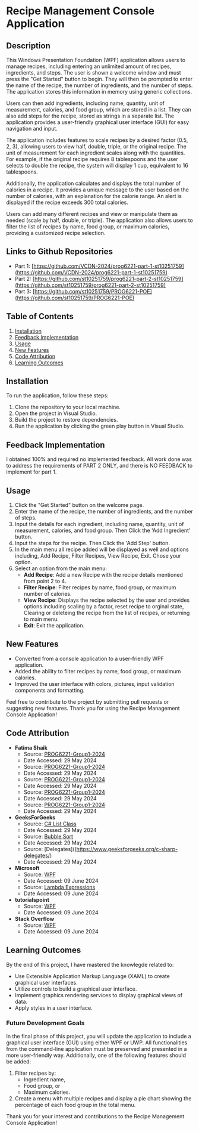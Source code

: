 # Recipe Management Console Application

## Description
This Windows Presentation Foundation (WPF) application allows users to manage recipes, including entering an unlimited amount of recipes, ingredients, and steps. The user is shown a welcome window and must press the "Get Started" button to begin. They will then be prompted to enter the name of the recipe, the number of ingredients, and the number of steps. The application stores this information in memory using generic collections.

Users can then add ingredients, including name, quantity, unit of measurement, calories, and food group, which are stored in a list. They can also add steps for the recipe, stored as strings in a separate list. The application provides a user-friendly graphical user interface (GUI) for easy navigation and input.

The application includes features to scale recipes by a desired factor (0.5, 2, 3), allowing users to view half, double, triple, or the original recipe. The unit of measurement for each ingredient scales along with the quantities. For example, if the original recipe requires 8 tablespoons and the user selects to double the recipe, the system will display 1 cup, equivalent to 16 tablespoons.

Additionally, the application calculates and displays the total number of calories in a recipe. It provides a unique message to the user based on the number of calories, with an explanation for the calorie range. An alert is displayed if the recipe exceeds 300 total calories.

Users can add many different recipes and view or manipulate them as needed (scale by half, double, or triple). The application also allows users to filter the list of recipes by name, food group, or maximum calories, providing a customized recipe selection.

## Links to Github Repositories
- Part 1: [https://github.com/VCDN-2024/prog6221-part-1-st10251759](https://github.com/VCDN-2024/prog6221-part-1-st10251759)
- Part 2: [https://github.com/st10251759/prog6221-part-2-st10251759](https://github.com/st10251759/prog6221-part-2-st10251759)
- Part 3: [https://github.com/st10251759/PROG6221-POE](https://github.com/st10251759/PROG6221-POE)
  
## Table of Contents
1. [Installation](#installation)
2. [Feedback Implementation](#feedback-implementation)
3. [Usage](#usage)
4. [New Features](#new-features)
5. [Code Attribution](#code-attribution)
6. [Learning Outcomes](#learning-outcomes)

## Installation
To run the application, follow these steps:
1. Clone the repository to your local machine.
3. Open the project in Visual Studio.
4. Build the project to restore dependencies.
5. Run the application by clicking the green play button in Visual Studio.

## Feedback Implementation
I obtained 100% and required no implemented feedback. All work done was to address the requirements of PART 2 ONLY, and there is NO FEEDBACK to implement for part 1.  

## Usage
1. Click the "Get Started" button on the welcome page.
2. Enter the name of the recipe, the number of ingredients, and the number of steps.
3. Input the details for each ingredient, including name, quantity, unit of measurement, calories, and food group. Then Click the 'Add Ingredient' button.
4. Input the steps for the recipe. Then Click the 'Add Step' button.
5. In the main menu all recipe added will be displayed as well and options including, Add Recipe, Filter Recipes, View Recipe, Exit. Chose your option.
6. Select an option from the main menu:
   - **Add Recipe**: Add a new Recipe with the recipe details mentioned from point 2 to 4.
   - **Filter Recipe**: Filter recipes by name, food group, or maximum number of calories.
   - **View Recipe**: Displays the recipe selected by the user and provides options including scaling by a factor, reset recipe to orginal state, Clearing or deleteing the recipe from the list of recipes, or returning to main menu.
   - **Exit**: Exit the application.

## New Features
- Converted from a console application to a user-friendly WPF application.
- Added the ability to filter recipes by name, food group, or maximum calories.
- Improved the user interface with colors, pictures, input validation components and formatting.

Feel free to contribute to the project by submitting pull requests or suggesting new features. Thank you for using the Recipe Management Console Application!

## Code Attribution
- **Fatima Shaik**
  - Source: [PROG6221-Group1-2024](https://github.com/fb-shaik/PROG6221-Group1-2024/tree/main/ErrorHandling_App)
  - Date Accessed: 29 May 2024
  - Source: [PROG6221-Group1-2024](https://github.com/fb-shaik/PROG6221-Group1-2024/tree/main/Class_Objects_App)
  - Date Accessed: 29 May 2024
  - Source: [PROG6221-Group1-2024](https://github.com/fb-shaik/PROG6221-Group1-2024/tree/main/EnumDemo_App)
  - Date Accessed: 29 May 2024
  - Source: [PROG6221-Group1-2024](https://github.com/fb-shaik/PROG6221-Group1-2024/tree/main/Generics_Library_App)
  - Date Accessed: 29 May 2024
  - Source: [PROG6221-Group1-2024](https://github.com/fb-shaik/PROG6221-Group1-2024/tree/main/Collection_Generics_LU3)
  - Date Accessed: 29 May 2024
- **GeeksForGeeks**
  - Source: [C# List Class](https://www.geeksforgeeks.org/c-sharp-list-class/)
  - Date Accessed: 29 May 2024
  - Source: [Bubble Sort](https://www.geeksforgeeks.org/bubble-sort/)
  - Date Accessed: 29 May 2024
  - Source: [Delegates]((https://www.geeksforgeeks.org/c-sharp-delegates/)
  - Date Accessed: 29 May 2024
- **Microsoft**
  - Source: [WPF](https://learn.microsoft.com/en-us/dotnet/desktop/wpf/overview/?view=netdesktop-8.0)
  - Date Accessed: 09 June 2024
  - Source: [Lambda Expressions](https://learn.microsoft.com/en-us/dotnet/csharp/language-reference/operators/lambda-expressions)
  - Date Accessed: 09 June 2024
- **tutorialspoint**
  - Source: [WPF](https://www.tutorialspoint.com/wpf/index.htm)
  - Date Accessed: 09 June 2024
- **Stack Overflow**
  - Source: [WPF](https://stackoverflow.com/questions/2820357/how-do-i-exit-a-wpf-application-programmatically)
  - Date Accessed: 09 June 2024
  
## Learning Outcomes
By the end of this project, I have mastered the knowlegde related to:
- Use Extensible Application Markup Language (XAML) to create graphical user interfaces.
- Utilize controls to build a graphical user interface.
- Implement graphics rendering services to display graphical views of data.
- Apply styles in a user interface.

### Future Development Goals
In the final phase of this project, you will update the application to include a graphical user interface (GUI) using either WPF or UWP. All functionalities from the command-line application must be preserved and presented in a more user-friendly way. Additionally, one of the following features should be added:
1. Filter recipes by:
   - Ingredient name,
   - Food group, or
   - Maximum calories.
2. Create a menu with multiple recipes and display a pie chart showing the percentage of each food group in the total menu.

Thank you for your interest and contributions to the Recipe Management Console Application!

